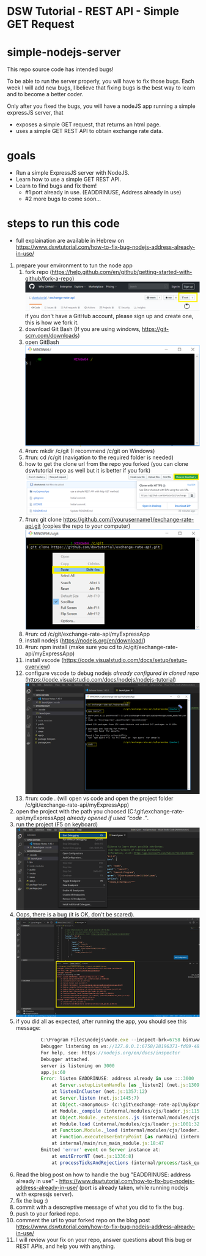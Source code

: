 DSW Tutorial - REST API - Simple GET Request
========

# simple-nodejs-server 
This repo source code has intended bugs! 

To be able to run the server properly, you will have to fix those bugs.
Each week I will add new bugs, I believe that fixing bugs is the best way to learn and to become a better coder.

Only after you fixed the bugs, you will have a nodeJS app running a simple expressJS server,
that 
- exposes a simple GET request, that returns an html page.
- uses a simple GET REST API to obtain exchange rate data.

# goals
* Run a simple ExpressJS server with NodeJS.
* Learn how to use a simple GET REST API.
* Learn to find bugs and fix them!
    * #1 port already in use. (EADDRINUSE, Address already in use)
    * #2 more bugs to come soon...

# steps to run this code 
* full explaination are available in Hebrew on https://www.dswtutorial.com/how-to-fix-bug-nodejs-address-already-in-use/
1. prepare your environment to tun the node app
    1. fork repo (https://help.github.com/en/github/getting-started-with-github/fork-a-repo)
      ![How to fork](docs/fork.png "How to fork")
      if you don't have a GitHub account, please sign up and create one, this is how we fork it.
    1. download Git Bash (If you are using windows, https://git-scm.com/downloads)
    1. open GitBash
      ![How to open bash on windows](docs/open_bash.png "How to open bash on windows")
    1. #run: mkdir /c/git (I recommend /c/git on Windows)
    1. #run: cd /c/git (navigation to the required folder is needed)
    1. how to get the clone url from the repo you forked (you can clone dswtutorial repo as well but it is better if you fork)
     ![How to get clone url](docs/clone.png "How to get clone url")
    1. #run: git clone https://github.com/{yourusername}/exchange-rate-api.git (copies the repo to your computer)
     ![How to use git bash to clone](docs/git_clone.png "How to use git bash to clone")
    1. #run:  cd /c/git/exchange-rate-api/myExpressApp
    1. install nodejs (https://nodejs.org/en/download/)
    1. #run: npm install (make sure you cd to /c/git/exchange-rate-api/myExpressApp)
    1. install vscode (https://code.visualstudio.com/docs/setup/setup-overview)
    1. configure vscode to debug nodejs *already configured in cloned repo* (https://code.visualstudio.com/docs/nodejs/nodejs-tutorial)
         ![How to install node and vs code](docs/install.png "How to install node and vs code")
    1. #run: code . (will open vs code and open the project folder /c/git/exchange-rate-api/myExpressApp)
1. open the project with the path you choosed (C:\git\exchange-rate-api\myExpressApp) *already opened if used "code ."*.
1. run the project (F5 on keyboard)
   ![How to start nodeJS app on vscode](docs/start.png "How to start nodeJS app on vscode")
1. Oops, there is a bug (it is OK, don't be scared).
   ![How to debug nodeJS app on vscode](docs/debug.png "How to debug nodeJS app on vscode")
1. if you did all as expected, after running the app, you should see this message:
   ```javascript
            C:\Program Files\nodejs\node.exe --inspect-brk=6758 bin\www 
            Debugger listening on ws://127.0.0.1:6758/28196371-fd09-4827-8fb6-ebd56b88eb54
            For help, see: https://nodejs.org/en/docs/inspector
            Debugger attached.
            server is listening on 3000
            app.js:60
            Error: listen EADDRINUSE: address already in use :::3000
                at Server.setupListenHandle [as _listen2] (net.js:1309:16)
                at listenInCluster (net.js:1357:12)
                at Server.listen (net.js:1445:7)
                at Object.<anonymous> (c:\git\exchange-rate-api\myExpressApp\bin\www:24:27)
                at Module._compile (internal/modules/cjs/loader.js:1154:14)
                at Object.Module._extensions..js (internal/modules/cjs/loader.js:1177:10)
                at Module.load (internal/modules/cjs/loader.js:1001:32)
                at Function.Module._load (internal/modules/cjs/loader.js:900:14)
                at Function.executeUserEntryPoint [as runMain] (internal/modules/run_main.js:74:12)
                at internal/main/run_main_module.js:18:47
            Emitted 'error' event on Server instance at:
                at emitErrorNT (net.js:1336:8)
                at processTicksAndRejections (internal/process/task_queues.js:84:21)
   ```
1. Read the blog post on how to handle the bug "EADDRINUSE: address already in use" -  https://www.dswtutorial.com/how-to-fix-bug-nodejs-address-already-in-use/ (port is already taken, while running nodejs with expressjs server).
1. fix the bug :)
1. commit with a descreptive message of what you did to fix the bug.
1. push to your forked repo.
1. comment the url to your forked repo on the blog post https://www.dswtutorial.com/how-to-fix-bug-nodejs-address-already-in-use/
1. I will review your fix on your repo, answer questions about this bug or REST APIs, and help you with anything.
